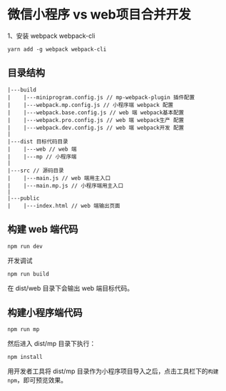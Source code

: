 
# 微信小程序 vs web项目合并开发

1、安装 webpack webpack-cli

	yarn add -g webpack webpack-cli


## 目录结构

```
|---build
|    |---miniprogram.config.js // mp-webpack-plugin 插件配置
|    |---webpack.mp.config.js // 小程序端 webpack 配置
|    |---webpack.base.config.js // web 端 webpack基本配置
|    |---webpack.pro.config.js // web 端 webpack生产 配置
|    |---webpack.dev.config.js // web 端 webpack开发 配置
|
|---dist 目标代码目录
|    |---web // web 端
|    |---mp // 小程序端
|
|---src // 源码目录
|    |---main.js // web 端用主入口
|    |---main.mp.js // 小程序端用主入口
|
|---public
|    |---index.html // web 端输出页面
```

## 构建 web 端代码

```
npm run dev
```

开发调试


```
npm run build
```

在 dist/web 目录下会输出 web 端目标代码。

## 构建小程序端代码

```
npm run mp
```

然后进入 dist/mp 目录下执行：

```
npm install
```

用开发者工具将 dist/mp 目录作为小程序项目导入之后，点击工具栏下的`构建 npm`，即可预览效果。


## 